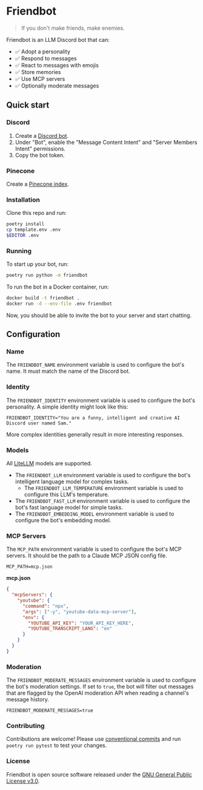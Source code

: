 # Friendbot

> If you don't make friends, make enemies.

Friendbot is an LLM Discord bot that can:

* :white_check_mark: Adopt a personality
* :white_check_mark: Respond to messages
* :white_check_mark: React to messages with emojis
* :white_check_mark: Store memories
* :white_check_mark: Use MCP servers
* :white_check_mark: Optionally moderate messages

## Quick start

### Discord

1. Create a [Discord bot](https://discord.com/developers/docs/quick-start/getting-started).
2. Under "Bot", enable the "Message Content Intent" and "Server Members Intent" permissions.
3. Copy the bot token.

### Pinecone

Create a [Pinecone index](https://docs.pinecone.io/guides/get-started/overview).

### Installation

Clone this repo and run:

```sh
poetry install
cp template.env .env
$EDITOR .env
```

### Running

To start up your bot, run:

```sh
poetry run python -m friendbot
```

To run the bot in a Docker container, run:

```sh
docker build -t friendbot .
docker run -d --env-file .env friendbot
```

Now, you should be able to invite the bot to your server and start chatting.

## Configuration

### Name

The `FRIENDBOT_NAME` environment variable is used to configure the bot's name. It must match the name of the Discord bot.

### Identity

The `FRIENDBOT_IDENTITY` environment variable is used to configure the bot's personality. A simple identity might look like this:

```
FRIENDBOT_IDENTITY="You are a funny, intelligent and creative AI Discord user named Sam."
```

More complex identities generally result in more interesting responses.

### Models

All [LiteLLM](https://docs.litellm.ai/docs/providers) models are supported.

* The `FRIENDBOT_LLM` environment variable is used to configure the bot's intelligent language model for complex tasks.
  * The `FRIENDBOT_LLM_TEMPERATURE` environment variable is used to configure this LLM's temperature.
* The `FRIENDBOT_FAST_LLM` environment variable is used to configure the bot's fast language model for simple tasks.
* The `FRIENDBOT_EMBEDDING_MODEL` environment variable is used to configure the bot's embedding model.

### MCP Servers

The `MCP_PATH` environment variable is used to configure the bot's MCP servers. It should be the path to a Claude MCP JSON config file.

```
MCP_PATH=mcp.json
```

**mcp.json**

```json
{
  "mcpServers": {
    "youtube": {
      "command": "npx",
      "args": ["-y", "youtube-data-mcp-server"],
      "env": {
        "YOUTUBE_API_KEY": "YOUR_API_KEY_HERE",
        "YOUTUBE_TRANSCRIPT_LANG": "en"
      }
    }
  }
}
```

### Moderation

The `FRIENDBOT_MODERATE_MESSAGES` environment variable is used to configure the bot's moderation settings. If set to `true`, the bot will filter out messages that are flagged by the OpenAI moderation API when reading a channel's message history.

```
FRIENDBOT_MODERATE_MESSAGES=true
```

### Contributing

Contributions are welcome! Please use [conventional commits](https://www.conventionalcommits.org/en/v1.0.0/) and run `poetry run pytest` to test your changes.

### License

Friendbot is open source software released under the [GNU General Public License v3.0](LICENSE).
